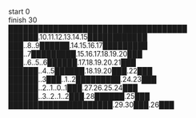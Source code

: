 start 0    
finish 30   
████████████████████████████████████		  
██████.10.11.12.13.14.15████████████		  
███..8..9██████.14.15.16.17█████████		  
███..7█████████.15.16.17.18.19.20███		  
███..6..5..6██████.17.18.19.20.21███		  
██████..4..5██████.18.19.20███.22███		  
██████..3███..1..2█████████.24.23███		  
██████..2..1..0..1███.27.26.25.24███		  
██████..3..2..1..2███.28██████.25███		  
█████████████████████.29.30███.26███		  